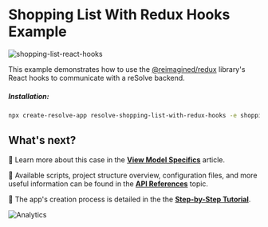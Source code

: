 # Shopping List With Redux Hooks Example

![shopping-list-react-hooks](https://user-images.githubusercontent.com/37070809/94238710-69a66800-ff19-11ea-94e3-08775f03781b.png)

This example demonstrates how to use the [@reimagined/redux](https://reimagined.github.io/resolve/docs/frontend#@reimagined/redux-library) library's React hooks to communicate with a reSolve backend.

##### Installation:

```sh
npx create-resolve-app resolve-shopping-list-with-redux-hooks -e shopping-list-with-redux-hooks
```

## What's next?

📑 Learn more about this case in the [**View Model Specifics**](https://reimagined.github.io/resolve/docs/read-side#view-model-specifics) article.

📑 Available scripts, project structure overview, configuration files, and more useful information can be found in the [**API References**](https://reimagined.github.io/resolve/docs/api-reference) topic.

📑 The app's creation process is detailed in the the [**Step-by-Step Tutorial**](https://reimagined.github.io/resolve/docs/tutorial).

![Analytics](https://ga-beacon.appspot.com/UA-118635726-1/examples-shopping-list-readme?pixel)
